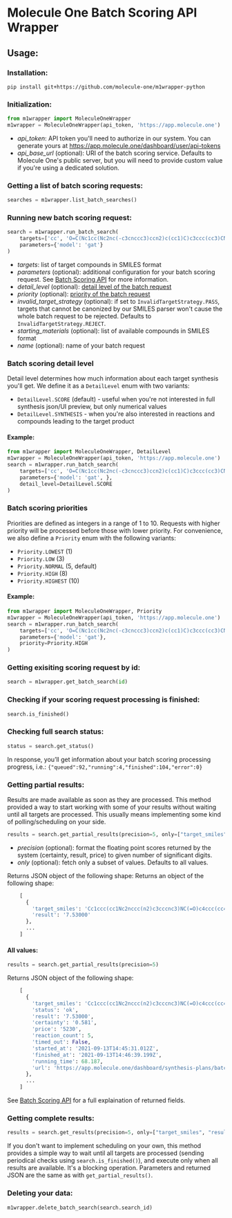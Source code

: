 # Molecule One Batch Scoring API Wrapper

## Usage:

### Installation:

```
pip install git+https://github.com/molecule-one/m1wrapper-python
```
### Initialization:
```py
from m1wrapper import MoleculeOneWrapper
m1wrapper = MoleculeOneWrapper(api_token, 'https://app.molecule.one')
```
- *api_token*: API token you'll need to authorize in our system. You can
  generate yours at https://app.molecule.one/dashboard/user/api-tokens
- *api_base_url* (optional): URI of the batch scoring service. Defaults to Molecule One's public
  server, but you will need to provide custom value if you're using a dedicated solution.

### Getting a list of batch scoring requests:
```py
searches = m1wrapper.list_batch_searches()
```

### Running new batch scoring request:
```py
search = m1wrapper.run_batch_search(
    targets=['cc', 'O=C(Nc1cc(Nc2nc(-c3cnccc3)ccn2)c(cc1)C)c3ccc(cc3)CN3CCN(CC3)C'],
    parameters={'model': 'gat'}
)
```
- *targets*: list of target compounds in SMILES format
- *parameters* (optional): additional configuration for your batch
  scoring request. See [Batch Scoring API](https://github.com/molecule-one/api/blob/master/api-v2.md) for more information.
- *detail_level* (optional): [detail level of the batch request](#batch-scoring-detail-level)
- *priority* (optional): [priority of the batch request](#batch-scoring-priorities)
- *invalid_target_strategy* (optional): if set to `InvalidTargetStrategy.PASS`, targets that cannot be canonized by our SMILES parser won't cause the whole batch request to be rejected. Defaults to `InvalidTargetStrategy.REJECT`.
- *starting_materials* (optional): list of available compounds in SMILES format
- *name* (optional): name of your batch request

### Batch scoring detail level
Detail level determines how much information about each target synthesis you'll get. We define it as a `DetailLevel` enum with two variants:
- `DetailLevel.SCORE` (default) - useful when you're not interested in full synthesis json/UI preview, but only numerical values
- `DetailLevel.SYNTHESIS` - when you're also interested in reactions and compounds leading to the target product
#### Example:
```py
from m1wrapper import MoleculeOneWrapper, DetailLevel
m1wrapper = MoleculeOneWrapper(api_token, 'https://app.molecule.one')
search = m1wrapper.run_batch_search(
    targets=['cc', 'O=C(Nc1cc(Nc2nc(-c3cnccc3)ccn2)c(cc1)C)c3ccc(cc3)CN3CCN(CC3)C'],
    parameters={'model': 'gat', },
    detail_level=DetailLevel.SCORE
)
```

### Batch scoring priorities
Priorities are defined as integers in a range of 1 to 10. Requests with higher priority will be processed before those with lower priority.
For convenience, we also define a `Priority` enum with the following variants:
- `Priority.LOWEST` (1)
- `Priority.LOW` (3)
- `Priority.NORMAL` (5, default)
- `Priority.HIGH` (8)
- `Priority.HIGHEST` (10)

#### Example:
```py
from m1wrapper import MoleculeOneWrapper, Priority
m1wrapper = MoleculeOneWrapper(api_token, 'https://app.molecule.one')
search = m1wrapper.run_batch_search(
    targets=['cc', 'O=C(Nc1cc(Nc2nc(-c3cnccc3)ccn2)c(cc1)C)c3ccc(cc3)CN3CCN(CC3)C'],
    parameters={'model': 'gat'},
    priority=Priority.HIGH
)
```

### Getting exisiting scoring request by id:
```py
search = m1wrapper.get_batch_search(id)
```

### Checking if your scoring request processing is finished:
```py
search.is_finished()
```

### Checking full search status:
```py
status = search.get_status()
```
In response, you’ll get information about your batch scoring processing progress, i.e.:
`{"queued":92,"running":4,"finished":104,"error":0}`

### Getting partial results:
Results are made available as soon as they are processed. This method
provided a way to start working with some of your results without waiting until all targets are processed.
This usually means implementing some kind of polling/scheduling on your side.
```py
results = search.get_partial_results(precision=5, only=["target_smiles", "result"])
```
- *precision* (optional): format the floating point scores returned by the system (certainty, result, price) to given number of significant digits.
- *only* (optional): fetch only a subset of values. Defaults to
  all values.

Returns JSON object of the following shape:
Returns an object of the following shape:
```python
    [
      {
        'target_smiles': 'Cc1ccc(cc1Nc2nccc(n2)c3cccnc3)NC(=O)c4ccc(cc4)CN5CCN(CC5)C',
        'result': '7.53000'
      },
      ...
    ]
```
#### All values:
```py
results = search.get_partial_results(precision=5)
```

Returns JSON object of the following shape:
```python
    [
      {
        'target_smiles': 'Cc1ccc(cc1Nc2nccc(n2)c3cccnc3)NC(=O)c4ccc(cc4)CN5CCN(CC5)C',
        'status': 'ok',
        'result': '7.53000',
        'certainty': '0.581',
        'price': '5230',
        'reaction_count': 5,
        'timed_out': False,
        'started_at': '2021-09-13T14:45:31.012Z',
        'finished_at': '2021-09-13T14:46:39.199Z',
        'running_time': 68.187,
        'url': 'https://app.molecule.one/dashboard/synthesis-plans/batch/b787bf5f-6736-443c-bef1-8f10a37da246/result/0e3c6e13-fce1-46ba-9811-8fe66e0e4122'
      },
      ...
    ]
```

See [Batch Scoring API](https://github.com/molecule-one/api/blob/master/batch-scoring.md) for a full explaination of returned fields.

### Getting complete results:
```py
results = search.get_results(precision=5, only=["target_smiles", "result"])
```
If you don't want to implement scheduling on your own, this method
provides a simple way to wait until all targets are processed (sending periodical checks using
`search.is_finished()`), and execute only when all results are available. It's a
blocking operation.
Parameters and returned JSON are the same as with `get_partial_results()`.

### Deleting your data:
```py
m1wrapper.delete_batch_search(search.search_id)
```
